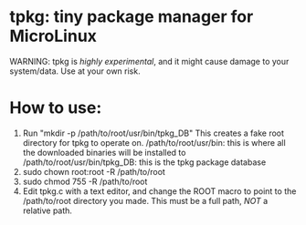 tpkg: tiny package manager for MicroLinux
=========================================

WARNING: tpkg is *highly experimental*, and it might cause
         damage to your system/data. Use at your own risk.

How to use:
===========

1. Run "mkdir -p /path/to/root/usr/bin/tpkg_DB"
   This creates a fake root directory for tpkg to operate on.
   /path/to/root/usr/bin: this is where all the downloaded
   binaries will be installed to
   /path/to/root/usr/bin/tpkg_DB: this is the tpkg package
   database
2. sudo chown root:root -R /path/to/root
3. sudo chmod 755 -R /path/to/root
4. Edit tpkg.c with a text editor, and change the ROOT macro
   to point to the /path/to/root directory you made. This must
   be a full path, *NOT* a relative path.
